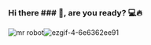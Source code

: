 ### Hi there ### 👋, are you ready? 💻🔥

![mr robot](https://user-images.githubusercontent.com/90146636/155009521-5fae5d73-b0a1-47ac-902d-0b46fa2998d6.gif)![ezgif-4-6e6362ee91](https://user-images.githubusercontent.com/90146636/155009828-b5b38844-33ea-43c6-8052-599893e50486.gif)

